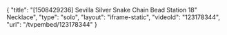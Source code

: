 {
    "title": "[1508429236] Sevilla Silver Snake Chain Bead Station 18\" Necklace",
    "type": "solo",
    "layout": "iframe-static",
    "videoId": "123178344",
    "url": "\/tvpembed\/123178344"
}